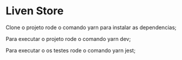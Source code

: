 # Liven Store

Clone o projeto rode o comando yarn para instalar as dependencias;

Para executar o projeto rode o comando yarn dev;

Para executar o os testes rode o comando yarn jest;
